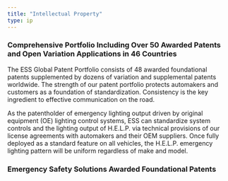 ```yaml
---
title: "Intellectual Property"
type: ip
---
```

 
### Comprehensive Portfolio Including Over 50 Awarded Patents and Open Variation Applications in 46 Countries 

The ESS Global Patent Portfolio consists of 48 awarded foundational patents supplemented by dozens of variation and supplemental patents worldwide. The strength of our patent portfolio protects automakers and customers as a foundation of standardization. Consistency is the key ingredient to effective communication on the road. 

As the patentholder of emergency lighting output driven by original equipment (OE) lighting control systems, ESS can standardize system controls and the lighting output of H.E.L.P. via technical provisions of our license agreements with automakers and their OEM suppliers. Once fully deployed as a standard feature on all vehicles, the H.E.L.P. emergency lighting pattern will be uniform regardless of make and model.

### Emergency Safety Solutions Awarded Foundational Patents    
